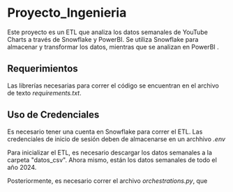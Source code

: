 # Proyecto_Ingenieria

Este proyecto es un ETL que analiza los datos semanales de YouTube Charts a través de Snowflake y PowerBI. Se utiliza Snowflake para almacenar y transformar los datos, mientras que se analizan en PowerBI .

## Requerimientos

Las librerías necesarias para correr el código se encuentran en el archivo de texto _requirements.txt_.

## Uso de Credenciales

Es necesario tener una cuenta en Snowflake para correr el ETL. Las credenciales de inicio de sesión deben de almacenarse en un archhivo _.env_

Para inicializar el ETL, es necesario descargar los datos semanales a la carpeta "datos_csv". Ahora mismo, están los datos semanales de todo el año 2024.

Posteriormente, es necesario correr el archivo _orchestrations.py_, que 